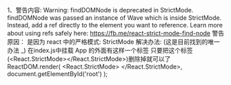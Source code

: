 1、警告内容:
    Warning: findDOMNode is deprecated in StrictMode. findDOMNode was passed an instance of Wave which is inside StrictMode.
    Instead, add a ref directly to the element you want to reference. Learn more about using refs safely
    here: https://fb.me/react-strict-mode-find-node
警告原因：
    是因为 react 中的严格模式: StrictMode
解决办法:
    (这是目前找到的唯一办法 _)
    在index.js中挂载 App 的外面有这样一个标签
    只要把这个标签(<React.StrictMode></React.StrictMode>)删除掉就可以了
    ReactDOM.render(
      <React.StrictMode>
        <App />
      </React.StrictMode>,
      document.getElementById('root')
    );
